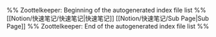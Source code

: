 %% Zoottelkeeper: Beginning of the autogenerated index file list  %%
 [[Notion/快速笔记/快速笔记|快速笔记]]
 [[Notion/快速笔记/Sub Page|Sub Page]]
%% Zoottelkeeper: End of the autogenerated index file list  %%
